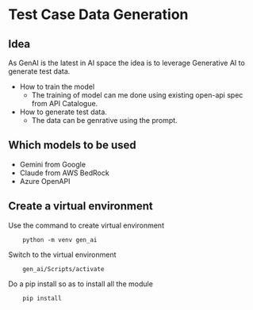# Test Case Data Generation

## Idea
As GenAI is the latest in AI space the idea is to leverage Generative AI to generate test data.

- How to train the model
    - The training of model can me done using existing open-api spec from API Catalogue.
- How to generate test data.
    - The data can be genrative using the prompt.

## Which models to be used
- Gemini from Google
- Claude from AWS BedRock
- Azure OpenAPI

## Create a virtual environment
Use the command to create virtual environment

        python -m venv gen_ai

Switch to the virtual environment

        gen_ai/Scripts/activate

Do a pip install so as to install all the module

        pip install